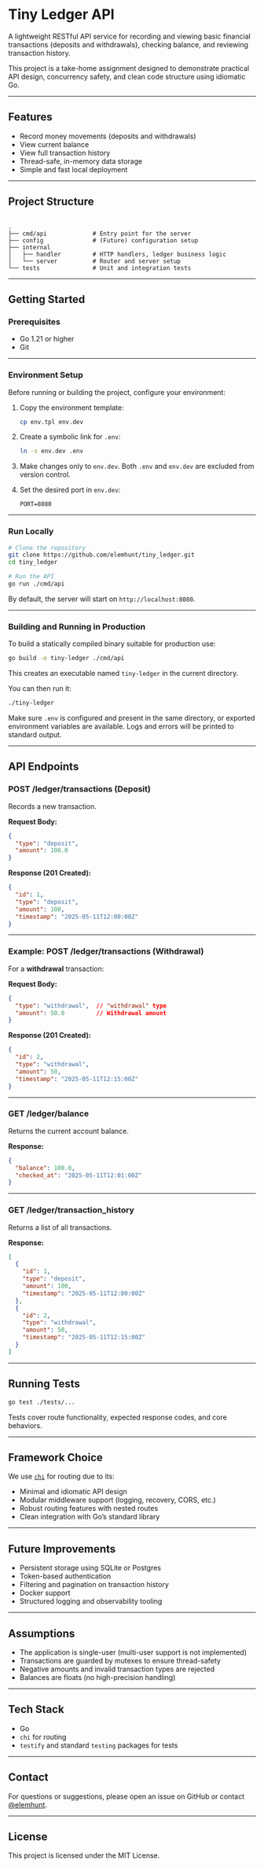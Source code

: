 
# Tiny Ledger API

A lightweight RESTful API service for recording and viewing basic financial transactions (deposits and withdrawals), checking balance, and reviewing transaction history.

This project is a take-home assignment designed to demonstrate practical API design, concurrency safety, and clean code structure using idiomatic Go.

---

## Features

- Record money movements (deposits and withdrawals)
- View current balance
- View full transaction history
- Thread-safe, in-memory data storage
- Simple and fast local deployment

---

## Project Structure

```

.
├── cmd/api             # Entry point for the server
├── config              # (Future) configuration setup
├── internal
│   ├── handler         # HTTP handlers, ledger business logic
│   └── server          # Router and server setup
└── tests               # Unit and integration tests

````

---

## Getting Started

### Prerequisites

- Go 1.21 or higher
- Git

---

### Environment Setup

Before running or building the project, configure your environment:

1. Copy the environment template:

    ```bash
    cp env.tpl env.dev
    ```

2. Create a symbolic link for `.env`:

    ```bash
    ln -s env.dev .env
    ```

3. Make changes only to `env.dev`. Both `.env` and `env.dev` are excluded from version control.

4. Set the desired port in `env.dev`:

    ```env
    PORT=8080
    ```

---

### Run Locally

```bash
# Clone the repository
git clone https://github.com/elemhunt/tiny_ledger.git
cd tiny_ledger

# Run the API
go run ./cmd/api
````

By default, the server will start on `http://localhost:8080`.

---

### Building and Running in Production

To build a statically compiled binary suitable for production use:

```bash
go build -o tiny-ledger ./cmd/api
```

This creates an executable named `tiny-ledger` in the current directory.

You can then run it:

```bash
./tiny-ledger
```

Make sure `.env` is configured and present in the same directory, or exported environment variables are available. Logs and errors will be printed to standard output.

---

## API Endpoints

### POST /ledger/transactions (Deposit)

Records a new transaction.

**Request Body:**

```json
{
  "type": "deposit", 
  "amount": 100.0
}
```

**Response (201 Created):**

```json
{
  "id": 1,
  "type": "deposit",
  "amount": 100,
  "timestamp": "2025-05-11T12:00:00Z"
}
```

---

### Example: POST /ledger/transactions (Withdrawal)

For a **withdrawal** transaction:

**Request Body:**

```json
{
  "type": "withdrawal",  // "withdrawal" type
  "amount": 50.0         // Withdrawal amount
}
```

**Response (201 Created):**

```json
{
  "id": 2,
  "type": "withdrawal",
  "amount": 50,
  "timestamp": "2025-05-11T12:15:00Z"
}
```

---

### GET /ledger/balance

Returns the current account balance.

**Response:**

```json
{
  "balance": 100.0,
  "checked_at": "2025-05-11T12:01:00Z"
}
```

---

### GET /ledger/transaction\_history

Returns a list of all transactions.

**Response:**

```json
[
  {
    "id": 1,
    "type": "deposit",
    "amount": 100,
    "timestamp": "2025-05-11T12:00:00Z"
  },
  {
    "id": 2,
    "type": "withdrawal",
    "amount": 50,
    "timestamp": "2025-05-11T12:15:00Z"
  }
]
```

---

## Running Tests

```bash
go test ./tests/...
```

Tests cover route functionality, expected response codes, and core behaviors.

---

## Framework Choice

We use [`chi`](https://github.com/go-chi/chi) for routing due to its:

* Minimal and idiomatic API design
* Modular middleware support (logging, recovery, CORS, etc.)
* Robust routing features with nested routes
* Clean integration with Go’s standard library

---

## Future Improvements

* Persistent storage using SQLite or Postgres
* Token-based authentication
* Filtering and pagination on transaction history
* Docker support
* Structured logging and observability tooling

---

## Assumptions

* The application is single-user (multi-user support is not implemented)
* Transactions are guarded by mutexes to ensure thread-safety
* Negative amounts and invalid transaction types are rejected
* Balances are floats (no high-precision handling)

---

## Tech Stack

* Go
* `chi` for routing
* `testify` and standard `testing` packages for tests

---

## Contact

For questions or suggestions, please open an issue on GitHub or contact [@elemhunt](https://github.com/elemhunt).

---

## License

This project is licensed under the MIT License.



